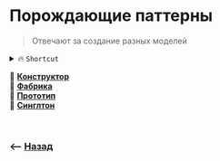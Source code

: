 # Порождающие паттерны
> Отвечают за создание разных моделей

<details>
<summary> 🔥 <code>Shortcut</code></summary>

___

🔹 Конструктор  
&emsp;&emsp; 👆 Модель описывающая свойства, методы и входящие параметры, из которых можно создавать конкретные сущности  

🔹 Фабрика  
&emsp;&emsp; 👆 Модель хранящая в себе несколько разновидностей конструктора, и позволяет создавать сущности из разных конструкторох исходя из параметров фабрики  

🔹 Прототип  
&emsp;&emsp; 👆 Абстрактная модель, с базовыми свойствами и методами, от которой будут расширяться более конкретные сущности со своими свойствами и методами

🔹 Синглтон  
&emsp;&emsp; 👆 Гарантирует наличие только одного экземпляра класса, даже при повторной попытке инициализации  



___

</details>

🔹 **<a href="./pages/constructor/readme.md">Конструктор</a>**  
🔹 **<a href="./pages/factory/readme.md">Фабрика</a>**  
🔹 **<a href="./pages/prototype/readme.md">Прототип</a>**  
🔹 **<a href="./pages/singleton/readme.md">Синглтон</a>**  

<br>

### ⟵ **<a href="../../readme.md">Назад</a>**